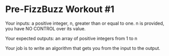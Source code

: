 <h1>Pre-FizzBuzz Workout #1</h1>

<p>
   Your inputs: a positive integer, n, greater than or equal to one. n is provided, you have NO CONTROL over its value.
   
   Your expected outputs: an array of positive integers from 1 to n
   
   Your job is to write an algorithm that gets you from the input to the output.
</p>


